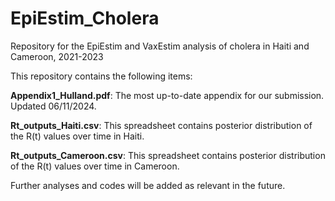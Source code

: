 # EpiEstim_Cholera
Repository for the EpiEstim and VaxEstim analysis of cholera in Haiti and Cameroon, 2021-2023

This repository contains the following items:

**Appendix1_Hulland.pdf**: The most up-to-date appendix for our submission. Updated 06/11/2024.

**Rt_outputs_Haiti.csv**: This spreadsheet contains posterior distribution of the R(t) values over time in Haiti.

**Rt_outputs_Cameroon.csv**: This spreadsheet contains posterior distribution of the R(t) values over time in Cameroon.


Further analyses and codes will be added as relevant in the future.
